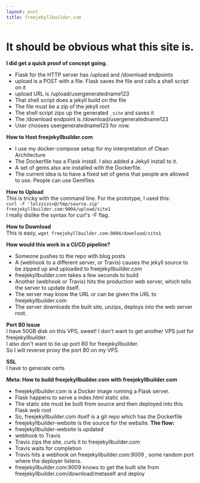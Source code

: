 ```yaml
---
layout: post
title: freejekyllbuilder.com
---
```

# It should be obvious what this site is.
  
**I did get a quick proof of concept going.**
* Flask for the HTTP server has /upload and /download endpoints
* upload is a POST with a file.  Flask saves the file and calls a shell script on it
* upload URL is /upload/usergeneratedname123
* That shell script does a jekyll build on the file
* The file must be a zip of the jekyll root
* The shell script zips up the generated `_site` and saves it
* The /download endpoint is /download/usergeneratedname123
* User chooses usergeneratedname123 for now.

**How to Host freejekyllbuilder.com**
* I use my docker-compose setup for my interpretation of Clean Architecture
* The Dockerfile has a Flask install.  I also added a Jekyll install to it.
* A set of gems also are installed with the Dockerfile.
* The current idea is to have a fixed set of gems that people are allowed to use.
    People can use Gemfiles
  
**How to Upload**  
This is tricky with the command line.  For the prototype, I used this:  
`curl -F 'lolzzzzz=@/tmp/source.zip' freejekyllbuilder.com:9004/upload/site1`  
I really dislike the syntax for curl's -F flag.
  
**How to Download**  
This is easy, `wget freejekyllbuilder.com:9004/download/site1`  

**How would this work in a CI/CD pipeline?**  
* Someone pushes to the repo with blog posts
* A (webhook to a different server, or Travis) causes the jekyll source to be zipped up and uploaded to freejekyllbuilder.com
* freejekyllbuilder.com takes a few seconds to build
* Another (webhook or Travis) hits the production web server, which tells the server to update itself.
* The server may know the URL or can be given the URL to freejekyllbuilder.com
* The server downloads the built site, unzips, deploys into the web server root.
  
**Port 80 Issue**  
I have 50GB disk on this VPS, sweet!  I don't want to get another VPS just for freejekyllbuilder.  
I also don't want to tie up port 80 for freejekyllbuilder.  
So I will reverse proxy the port 80 on my VPS.
  
**SSL**  
I have to generate certs
  
**Meta:  How to build freejekyllbuilder.com with freejekyllbuilder.com**  
* freejekyllbuilder.com is a Docker image running a Flask server.  
* Flask happens to serve a index.html static site.
* The static site must be built from source and then deployed into this Flask web root
* So, freejekyllbuilder.com itself is a git repo which has the Dockerfile
* freejekyllbuilder-website is the source for the website.
**The flow:**
* freejekyllbuilder-website is updated
* webhook to Travis
* Travis zips the site, curls it to freejekyllbuilder.com
* Travis waits for completion
* Travis hits a webhook on freejekyllbuilder.com:9009 , some random port where the deployer listens.
* freejekyllbuilder.com:9009 knows to get the built site from freejekyllbuilder.com/download/metaself and deploy

